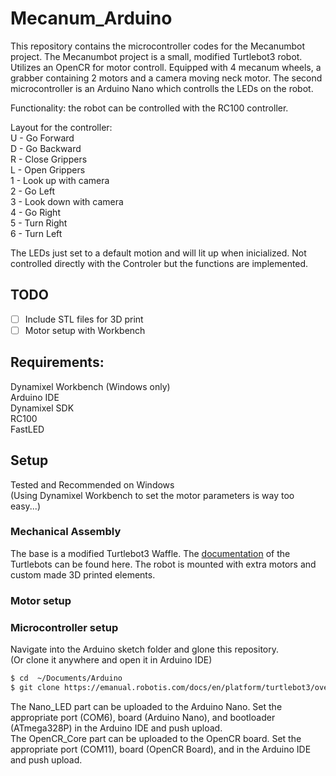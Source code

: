 # Mecanum_Arduino

This repository contains the microcontroller codes for the Mecanumbot project.
The Mecanumbot project is a small, modified Turtlebot3 robot. Utilizes an OpenCR for motor controll. Equipped with 4 mecanum wheels, a grabber containing 2 motors and a camera moving neck motor.
The second microcontroller is an Arduino Nano which controlls the LEDs on the robot.

Functionality: the robot can be controlled with the RC100 controller.

Layout for the controller: <br>
U - Go Forward <br>
D - Go Backward <br>
R - Close Grippers <br>
L - Open Grippers <br>
1 - Look up with camera <br>
2 - Go Left <br>
3 - Look down with camera <br>
4 - Go Right <br>
5 - Turn Right <br>
6 - Turn Left <br>

The LEDs just set to a default motion and will lit up when inicialized. Not controlled directly with the Controler but the functions are implemented.

## TODO
- [ ] Include STL files for 3D print
- [ ] Motor setup with Workbench

## Requirements:
Dynamixel Workbench (Windows only) <br>
Arduino IDE <br>
Dynamixel SDK <br>
RC100 <br>
FastLED <br>

## Setup 
Tested and Recommended on Windows <br>
(Using Dynamixel Workbench to set the motor parameters is way too easy...)

### Mechanical Assembly

The base is a modified Turtlebot3 Waffle. The [documentation](https://emanual.robotis.com/docs/en/platform/turtlebot3/overview/) of the Turtlebots can be found here.
The robot is mounted with extra motors and custom made 3D printed elements.

### Motor setup

### Microcontroller setup

Navigate into the Arduino sketch folder and glone this repository. <br>
(Or clone it anywhere and open it in Arduino IDE)

```bash
$ cd  ~/Documents/Arduino
$ git clone https://emanual.robotis.com/docs/en/platform/turtlebot3/overview/
```
The Nano_LED part can be uploaded to the Arduino Nano. Set the appropriate port (COM6), board (Arduino Nano), and bootloader (ATmega328P) in the Arduino IDE and push upload. <br>
The OpenCR_Core part can be uploaded to the OpenCR board. Set the appropriate port (COM11), board (OpenCR Board), and  in the Arduino IDE and push upload.
